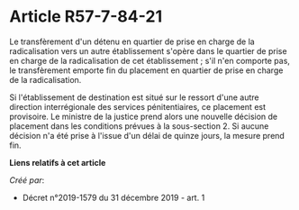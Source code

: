 # Article R57-7-84-21

Le transfèrement d'un détenu en quartier de prise en charge de la radicalisation vers un autre établissement s'opère dans le
quartier de prise en charge de la radicalisation de cet établissement ; s'il n'en comporte pas, le transfèrement emporte fin
du placement en quartier de prise en charge de la radicalisation.

Si l'établissement de destination est situé sur le ressort d'une autre direction interrégionale des services pénitentiaires,
ce placement est provisoire. Le ministre de la justice prend alors une nouvelle décision de placement dans les conditions
prévues à la sous-section 2. Si aucune décision n'a été prise à l'issue d'un délai de quinze jours, la mesure prend fin.

**Liens relatifs à cet article**

_Créé par_:

  - Décret n°2019-1579 du 31 décembre 2019 - art. 1
